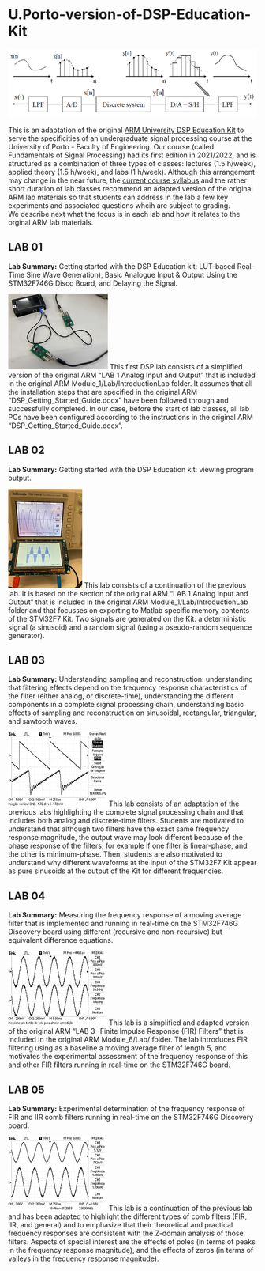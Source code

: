 # U.Porto-version-of-DSP-Education-Kit

![Labs](LAB_03/AD_DA_sm.png)

This is an adaptation of the original [ARM University DSP Education Kit](https://github.com/arm-university/Digital-Signal-Processing-Education-Kit) to serve the specificities of an undergraduate signal processing course at the University of Porto - Faculty of Engineering. Our course (called Fundamentals of Signal Processing) had its first edition in 2021/2022, and is structured as a combination of three types of classes: lectures (1.5 h/week), applied theory (1.5 h/week), and labs (1 h/week). Although this arrangement may change in the near future, the [current course syllabus](https://sigarra.up.pt/feup/en/UCURR_GERAL.FICHA_UC_VIEW?pv_ocorrencia_id=485397) and the rather short duration of lab classes recommend an adapted version of the original ARM lab materials so that students can address in the lab a few key experiments and associated questions whcih are subject to grading.  
We describe next what the focus is in each lab and how it relates to the orginal ARM lab materials.
## LAB 01 
**Lab Summary:** Getting started with the DSP Education kit: LUT-based Real-Time Sine Wave Generation), Basic Analogue Input & Output Using the STM32F746G Disco Board, and Delaying the Signal.

![Lab 01](LAB_01/IMG_4672_sm.png)
This first DSP lab consists of a simplified version of the original ARM “LAB 1 Analog Input and Output” that is included in the original ARM Module_1/Lab/IntroductionLab folder. It assumes that all the installation steps that are specified in the original ARM “DSP_Getting_Started_Guide.docx” have been followed through and successfully completed. In our case, before the start of lab classes, all lab PCs have been configured according to the instructions in the original ARM “DSP_Getting_Started_Guide.docx”. 
## LAB 02 
**Lab Summary:** Getting started with the DSP Education kit: viewing program output.

![Lab 02](LAB_02/37174ba5-8773-4a2d-acde-ef4317ed23e3_sm.png)
This lab consists of a continuation of the previous lab. It is based on the section of the original ARM “LAB 1 Analog Input and Output” that is included in the original ARM Module_1/Lab/IntroductionLab folder and that focusses on exporting to Matlab specific memory contents of the STM32F7 Kit. Two signals are generated on the Kit: a deterministic signal (a sinusoid) and a random signal (using a pseudo-random sequence generator). 
## LAB 03
**Lab Summary:** Understanding sampling and reconstruction: understanding that filtering effects depend on the frequency response characteristics of the filter (either analog, or discrete-time), understanding the different components in a complete signal processing chain, understanding basic effects of sampling and reconstruction on sinusoidal, rectangular, triangular, and sawtooth waves.

![Lab 03](LAB_03/TEK0003_sm.png)
This lab consists of an adaptation of the previous labs highlighting the complete signal processing chain and that includes both analog and discrete-time filters. Students are motivated to understand that although two filters have the exact same frequency response magnitude, the output wave may look different because of the phase response of the filters, for example if one filter is linear-phase, and the other is minimum-phase. Then, students are also motivated to understand why different waveforms at the input of the STM32F7 Kit appear as pure sinusoids at the output of the Kit for different frequencies.
## LAB 04
**Lab Summary:** Measuring the frequency response of a moving average filter that is implemented and running in real-time on the STM32F746G Discovery board using different (recursive and non-recursive) but equivalent difference equations.

![Lab 04](LAB_04/TEK0001_sm.png)
This lab is a simplified and adapted version of the original ARM “LAB 3 -Finite Impulse Response (FIR) Filters” that is included in the original ARM Module_6/Lab/ folder. The lab introduces FIR filtering using as a baseline a moving average filter of length 5, and motivates the experimental assessment of the frequency response of this and other FIR filters running in real-time on the STM32F746G board. 
## LAB 05
**Lab Summary:** Experimental determination of the frequency response of FIR and IIR comb filters running in real-time on the STM32F746G Discovery board.

![Lab 05](LAB_05/F0003TEK_sm.png)
This lab is a continuation of the previous lab and has been adapted to highlight the different types of comb filters (FIR, IIR, and general) and to emphasize that their theoretical and practical frequency responses are consistent with the Z-domain analysis of those filters. Aspects of special interest are the effects of poles (in terms of peaks in the frequency response magnitude), and the effects of zeros (in terms of valleys in the frequency response magnitude).
